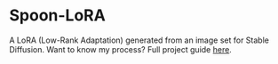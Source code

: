 # Spoon-LoRA
A LoRA (Low-Rank Adaptation) generated from an image set for Stable Diffusion.
Want to know my process? Full project guide [here](https://docs.google.com/document/d/1bfHwxSh8Dh1J2G0QWAja1ZV9C4bycX7yST83jG51XxI/edit?usp=sharing).
